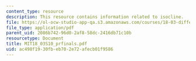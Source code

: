 ```yaml
---
content_type: resource
description: This resource contains information related to isocline.
file: https://ol-ocw-studio-app-qa.s3.amazonaws.com/courses/18-03-differential-equations-spring-2010/ac498f1930fbeb702e72afecb01f9586_MIT18_03S10_prfinals.pdf
file_type: application/pdf
parent_uid: 2086b742-96d0-2af8-58dc-2416db71c10b
resourcetype: Document
title: MIT18_03S10_prfinals.pdf
uid: ac498f19-30fb-eb70-2e72-afecb01f9586
---
```

